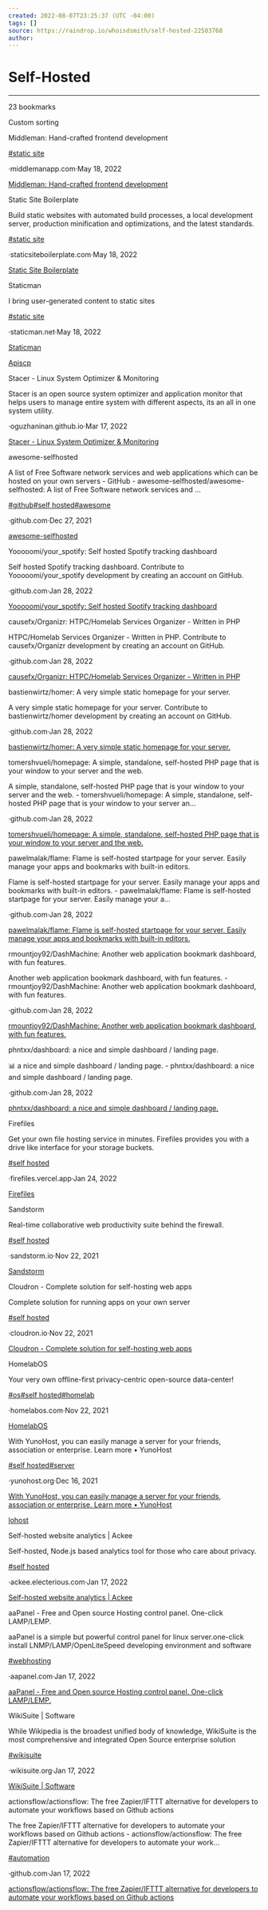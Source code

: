 ```yaml
---
created: 2022-08-07T23:25:37 (UTC -04:00)
tags: []
source: https://raindrop.io/whoisdsmith/self-hosted-22503768
author: 
---
```


# Self-Hosted

---
23 bookmarks

Custom sorting

Middleman: Hand-crafted frontend development

[#static site](https://raindrop.io/whoisdsmith/self-hosted-22503768/search/sort=-sort&perpage=30&page=0&search=%22%23static+site%22)

·middlemanapp.com·May 18, 2022

[Middleman: Hand-crafted frontend development](https://middlemanapp.com/)

Static Site Boilerplate

Build static websites with automated build processes, a local development server, production minification and optimizations, and the latest standards.

[#static site](https://raindrop.io/whoisdsmith/self-hosted-22503768/search/sort=-sort&perpage=30&page=0&search=%22%23static+site%22)

·staticsiteboilerplate.com·May 18, 2022

[Static Site Boilerplate](https://staticsiteboilerplate.com/)

Staticman

I bring user-generated content to static sites

[#static site](https://raindrop.io/whoisdsmith/self-hosted-22503768/search/sort=-sort&perpage=30&page=0&search=%22%23static+site%22)

·staticman.net·May 18, 2022

[Staticman](https://staticman.net/)

[Apiscp](https://www.apiscp.com/)

Stacer - Linux System Optimizer & Monitoring

Stacer is an open source system optimizer and application monitor that helps users to manage entire system with different aspects, its an all in one system utility.

·oguzhaninan.github.io·Mar 17, 2022

[Stacer - Linux System Optimizer & Monitoring](https://oguzhaninan.github.io/Stacer-Web/)

awesome-selfhosted

A list of Free Software network services and web applications which can be hosted on your own servers - GitHub - awesome-selfhosted/awesome-selfhosted: A list of Free Software network services and ...

[#github](https://raindrop.io/whoisdsmith/self-hosted-22503768/search/sort=-sort&perpage=30&page=0&search=%23github)[#self hosted](https://raindrop.io/whoisdsmith/self-hosted-22503768/search/sort=-sort&perpage=30&page=0&search=%22%23self+hosted%22)[#awesome](https://raindrop.io/whoisdsmith/self-hosted-22503768/search/sort=-sort&perpage=30&page=0&search=%23awesome)

·github.com·Dec 27, 2021

[awesome-selfhosted](https://github.com/awesome-selfhosted/awesome-selfhosted)

Yooooomi/your_spotify: Self hosted Spotify tracking dashboard

Self hosted Spotify tracking dashboard. Contribute to Yooooomi/your_spotify development by creating an account on GitHub.

·github.com·Jan 28, 2022

[Yooooomi/your_spotify: Self hosted Spotify tracking dashboard](https://github.com/Yooooomi/your_spotify)

causefx/Organizr: HTPC/Homelab Services Organizer - Written in PHP

HTPC/Homelab Services Organizer - Written in PHP. Contribute to causefx/Organizr development by creating an account on GitHub.

·github.com·Jan 28, 2022

[causefx/Organizr: HTPC/Homelab Services Organizer - Written in PHP](https://github.com/causefx/Organizr)

bastienwirtz/homer: A very simple static homepage for your server.

A very simple static homepage for your server. Contribute to bastienwirtz/homer development by creating an account on GitHub.

·github.com·Jan 28, 2022

[bastienwirtz/homer: A very simple static homepage for your server.](https://github.com/bastienwirtz/homer)

tomershvueli/homepage: A simple, standalone, self-hosted PHP page that is your window to your server and the web.

A simple, standalone, self-hosted PHP page that is your window to your server and the web. - tomershvueli/homepage: A simple, standalone, self-hosted PHP page that is your window to your server an...

·github.com·Jan 28, 2022

[tomershvueli/homepage: A simple, standalone, self-hosted PHP page that is your window to your server and the web.](https://github.com/tomershvueli/homepage)

pawelmalak/flame: Flame is self-hosted startpage for your server. Easily manage your apps and bookmarks with built-in editors.

Flame is self-hosted startpage for your server. Easily manage your apps and bookmarks with built-in editors. - pawelmalak/flame: Flame is self-hosted startpage for your server. Easily manage your a...

·github.com·Jan 28, 2022

[pawelmalak/flame: Flame is self-hosted startpage for your server. Easily manage your apps and bookmarks with built-in editors.](https://github.com/pawelmalak/flame)

rmountjoy92/DashMachine: Another web application bookmark dashboard, with fun features.

Another web application bookmark dashboard, with fun features. - rmountjoy92/DashMachine: Another web application bookmark dashboard, with fun features.

·github.com·Jan 28, 2022

[rmountjoy92/DashMachine: Another web application bookmark dashboard, with fun features.](https://github.com/rmountjoy92/DashMachine)

phntxx/dashboard: a nice and simple dashboard / landing page.

:bar_chart: a nice and simple dashboard / landing page. - phntxx/dashboard: a nice and simple dashboard / landing page.

·github.com·Jan 28, 2022

[phntxx/dashboard: a nice and simple dashboard / landing page.](https://github.com/phntxx/dashboard)

Firefiles

Get your own file hosting service in minutes. Firefiles provides you with a drive like interface for your storage buckets.

[#self hosted](https://raindrop.io/whoisdsmith/self-hosted-22503768/search/sort=-sort&perpage=30&page=0&search=%22%23self+hosted%22)

·firefiles.vercel.app·Jan 24, 2022

[Firefiles](https://firefiles.vercel.app/?ref=producthunt)

Sandstorm

Real-time collaborative web productivity suite behind the firewall.

[#self hosted](https://raindrop.io/whoisdsmith/self-hosted-22503768/search/sort=-sort&perpage=30&page=0&search=%22%23self+hosted%22)

·sandstorm.io·Nov 22, 2021

[Sandstorm](https://sandstorm.io/)

Cloudron - Complete solution for self-hosting web apps

Complete solution for running apps on your own server

[#self hosted](https://raindrop.io/whoisdsmith/self-hosted-22503768/search/sort=-sort&perpage=30&page=0&search=%22%23self+hosted%22)

·cloudron.io·Nov 22, 2021

[Cloudron - Complete solution for self-hosting web apps](https://www.cloudron.io/)

HomelabOS

Your very own offline-first privacy-centric open-source data-center!

[#os](https://raindrop.io/whoisdsmith/self-hosted-22503768/search/sort=-sort&perpage=30&page=0&search=%23os)[#self hosted](https://raindrop.io/whoisdsmith/self-hosted-22503768/search/sort=-sort&perpage=30&page=0&search=%22%23self+hosted%22)[#homelab](https://raindrop.io/whoisdsmith/self-hosted-22503768/search/sort=-sort&perpage=30&page=0&search=%23homelab)

·homelabos.com·Nov 22, 2021

[HomelabOS](https://homelabos.com/)

With YunoHost, you can easily manage a server for your friends, association or enterprise. Learn more • YunoHost

[#self hosted](https://raindrop.io/whoisdsmith/self-hosted-22503768/search/sort=-sort&perpage=30&page=0&search=%22%23self+hosted%22)[#server](https://raindrop.io/whoisdsmith/self-hosted-22503768/search/sort=-sort&perpage=30&page=0&search=%23server)

·yunohost.org·Dec 16, 2021

[With YunoHost, you can easily manage a server for your friends, association or enterprise. Learn more • YunoHost](https://yunohost.org/#/?ref=producthunt)

[lohost](https://lohost.io/?ref=producthunt)

Self-hosted website analytics | Ackee

Self-hosted, Node.js based analytics tool for those who care about privacy.

[#self hosted](https://raindrop.io/whoisdsmith/self-hosted-22503768/search/sort=-sort&perpage=30&page=0&search=%22%23self+hosted%22)

·ackee.electerious.com·Jan 17, 2022

[Self-hosted website analytics | Ackee](https://ackee.electerious.com/)

aaPanel - Free and Open source Hosting control panel. One-click LAMP/LEMP.

aaPanel is a simple but powerful control panel for linux server.one-click install LNMP/LAMP/OpenLiteSpeed developing environment and software

[#webhosting](https://raindrop.io/whoisdsmith/self-hosted-22503768/search/sort=-sort&perpage=30&page=0&search=%23webhosting)

·aapanel.com·Jan 17, 2022

[aaPanel - Free and Open source Hosting control panel. One-click LAMP/LEMP.](https://www.aapanel.com/)

WikiSuite | Software

While Wikipedia is the broadest unified body of knowledge, WikiSuite is the most comprehensive and integrated Open Source enterprise solution

[#wikisuite](https://raindrop.io/whoisdsmith/self-hosted-22503768/search/sort=-sort&perpage=30&page=0&search=%23wikisuite)

·wikisuite.org·Jan 17, 2022

[WikiSuite | Software](https://wikisuite.org/Software)

actionsflow/actionsflow: The free Zapier/IFTTT alternative for developers to automate your workflows based on Github actions

The free Zapier/IFTTT alternative for developers to automate your workflows based on Github actions - actionsflow/actionsflow: The free Zapier/IFTTT alternative for developers to automate your work...

[#automation](https://raindrop.io/whoisdsmith/self-hosted-22503768/search/sort=-sort&perpage=30&page=0&search=%23automation)

·github.com·Jan 17, 2022

[actionsflow/actionsflow: The free Zapier/IFTTT alternative for developers to automate your workflows based on Github actions](https://github.com/actionsflow/actionsflow)
